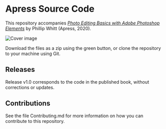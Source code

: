 # Apress Source Code

This repository accompanies [*Photo Editing Basics with Adobe Photoshop Elements*](https://www.apress.com/%isbn%) by Phillip Whitt (Apress, 2020).

[comment]: #cover
![Cover image](%isbn%.jpg)

Download the files as a zip using the green button, or clone the repository to your machine using Git.

## Releases

Release v1.0 corresponds to the code in the published book, without corrections or updates.

## Contributions

See the file Contributing.md for more information on how you can contribute to this repository.